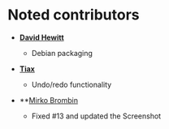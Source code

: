 Noted contributors
==================

* **[David Hewitt](https://github.com/davidmhewitt)**

  * Debian packaging
  
* **[Tiax](https://bitbucket.org/tiax)**

  * Undo/redo functionality

* **[Mirko Brombin](https://github.com/mirkobrombin)

  * Fixed #13 and updated the Screenshot